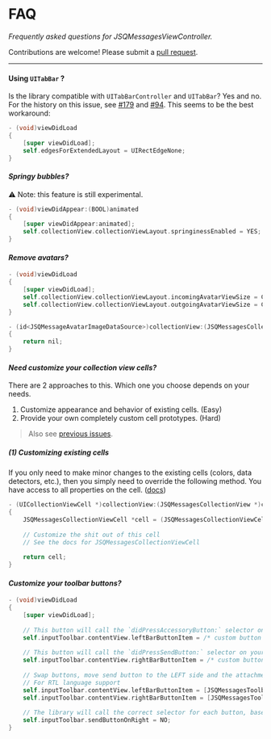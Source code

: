 # FAQ

*Frequently asked questions for JSQMessagesViewController.* 

Contributions are welcome! Please submit a [pull request](https://github.com/jessesquires/JSQMessagesViewController/compare).

------------------------------------

#### Using `UITabBar` ?

Is the library compatible with `UITabBarController` and `UITabBar`? Yes and no. For the history on this issue, see [#179](https://github.com/jessesquires/JSQMessagesViewController/issues/179) and [#94](https://github.com/jessesquires/JSQMessagesViewController/issues/94). This seems to be the best workaround:

````objective-c
- (void)viewDidLoad
{
    [super viewDidLoad];
    self.edgesForExtendedLayout = UIRectEdgeNone;
}
````

#### *Springy bubbles?*

:warning: Note: this feature is still experimental.

````objective-c
- (void)viewDidAppear:(BOOL)animated
{
    [super viewDidAppear:animated];
    self.collectionView.collectionViewLayout.springinessEnabled = YES;
}
````

#### *Remove avatars?*
````objective-c
- (void)viewDidLoad
{
    [super viewDidLoad];
    self.collectionView.collectionViewLayout.incomingAvatarViewSize = CGSizeZero;
    self.collectionView.collectionViewLayout.outgoingAvatarViewSize = CGSizeZero;
}

- (id<JSQMessageAvatarImageDataSource>)collectionView:(JSQMessagesCollectionView *)collectionView avatarImageDataForItemAtIndexPath:(NSIndexPath *)indexPath
{
    return nil;
}
````

#### *Need customize your collection view cells?*

There are 2 approaches to this. Which one you choose depends on your needs.

1. Customize appearance and behavior of existing cells. (Easy)
2. Provide your own completely custom cell prototypes. (Hard)

> Also see [previous issues](https://github.com/jessesquires/JSQMessagesViewController/issues?utf8=✓&q=%5BCustomize+cells%5D+in%3Atitle+).

##### (1) Customizing existing cells

If you only need to make minor changes to the existing cells (colors, data detectors, etc.), then you simply need to override the following method. You have access to all properties on the cell. ([docs](http://cocoadocs.org/docsets/JSQMessagesViewController/7.2.0/Classes/JSQMessagesCollectionViewCell.html))

````objective-c
- (UICollectionViewCell *)collectionView:(JSQMessagesCollectionView *)collectionView cellForItemAtIndexPath:(NSIndexPath *)indexPath
{
    JSQMessagesCollectionViewCell *cell = (JSQMessagesCollectionViewCell *)[super collectionView:collectionView cellForItemAtIndexPath:indexPath];
    
    // Customize the shit out of this cell
    // See the docs for JSQMessagesCollectionViewCell
    
    return cell;
}
````

#### *Customize your toolbar buttons?*
````objective-c
- (void)viewDidLoad
{
    [super viewDidLoad];
    
    // This button will call the `didPressAccessoryButton:` selector on your JSQMessagesViewController subclass
    self.inputToolbar.contentView.leftBarButtonItem = /* custom button or nil to remove */
    
    // This button will call the `didPressSendButton:` selector on your JSQMessagesViewController subclass
    self.inputToolbar.contentView.rightBarButtonItem = /* custom button or nil to remove */
    
    // Swap buttons, move send button to the LEFT side and the attachment button to the RIGHT
    // For RTL language support
    self.inputToolbar.contentView.leftBarButtonItem = [JSQMessagesToolbarButtonFactory defaultSendButtonItem];
    self.inputToolbar.contentView.rightBarButtonItem = [JSQMessagesToolbarButtonFactory defaultAccessoryButtonItem];
    
    // The library will call the correct selector for each button, based on this value
    self.inputToolbar.sendButtonOnRight = NO;
}
````
